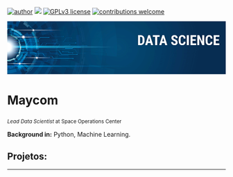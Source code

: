 [![author](https://img.shields.io/badge/author-maycom-red.svg)](https://www.linkedin.com/in/carlosfab) [![](https://img.shields.io/badge/python-3.7+-blue.svg)](https://www.python.org/downloads/release/python-365/) [![GPLv3 license](https://img.shields.io/badge/License-GPLv3-blue.svg)](http://perso.crans.org/besson/LICENSE.html) [![contributions welcome](https://img.shields.io/badge/contributions-welcome-brightgreen.svg?style=flat)](https://github.com/maycom10110/data_science/issues)

<p align="center">
  <img src="banner.png" >
</p>

# Maycom
<sub>*Lead Data Scientist* at Space Operations Center</sub>

**Background in:** Python, Machine Learning.

## Projetos:

---
